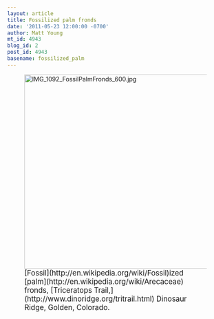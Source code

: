 ```yaml
---
layout: article
title: Fossilized palm fronds
date: '2011-05-23 12:00:00 -0700'
author: Matt Young
mt_id: 4943
blog_id: 2
post_id: 4943
basename: fossilized_palm
---
```

<figure>
<img src="{{ site.baseurl }}/uploads/2011/IMG_1092_FossilPalmFronds_600.jpg" alt="IMG_1092_FossilPalmFronds_600.jpg" width="600" height="450" />
<figcaption markdown="span">
<big>[Fossil](http://en.wikipedia.org/wiki/Fossil)ized [palm](http://en.wikipedia.org/wiki/Arecaceae) fronds, [Triceratops Trail,](http://www.dinoridge.org/tritrail.html) Dinosaur Ridge, Golden, Colorado.</big>

</figcaption>
</figure>

